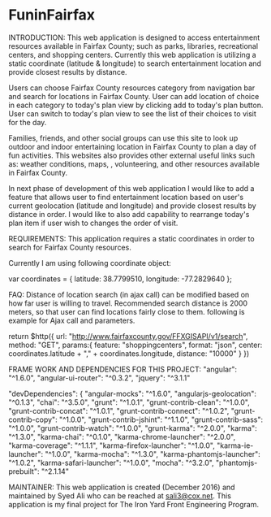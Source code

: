 # FuninFairfax

INTRODUCTION:
This web application is designed to access entertainment resources available in Fairfax County; such as parks, libraries, recreational centers, and shopping centers. Currently this web application  is utilizing a static coordinate (latitude & longitude) to search entertainment location and provide closest results by distance.

Users can choose Fairfax County resources category from navigation bar and search for locations in Fairfax County.  User can add location of choice in each category to today's plan view by clicking add to today's plan button. User can switch to today's plan view to see the list of their choices to visit for the day.

Families, friends, and other social groups can use this site to look up outdoor and indoor entertaining location in Fairfax County to plan a day of fun activities. This websites also provides other external useful links such as: weather conditions, maps, , volunteering, and other resources available in Fairfax County.

In next phase of development of this web application I would like to add a feature that allows user to find entertainment location based on user's current geolocation (latitude and longitude) and provide closest results by distance in order. I would like to also add capability to rearrange today's plan item if user wish to changes the order of visit.


REQUIREMENTS:
This application requires a static coordinates in order to search for Fairfax County resources.

Currently I am using following coordinate object:

var coordinates = {
  latitude: 38.7799510,
  longitude: -77.2829640
};



FAQ:
Distance of location search (in ajax call) can be modified based on how far user is willing to travel. Recommended search distance is 2000 meters, so that user can find locations fairly close to them. following is example for Ajax call and parameters.

return $http({
  url: "http://www.fairfaxcounty.gov/FFXGISAPI/v1/search",
  method: "GET",
  params:{
    feature: "shoppingcenters",
    format: "json",
    center: coordinates.latitude + "," + coordinates.longitude,
    distance: "10000"
  }
})




FRAME WORK AND DEPENDENCIES FOR THIS PROJECT:
"angular": "^1.6.0",
"angular-ui-router": "^0.3.2",
"jquery": "^3.1.1"

"devDependencies": {
"angular-mocks": "^1.6.0",
"angularjs-geolocation": "^0.1.3",
"chai": "^3.5.0",
"grunt": "^1.0.1",
"grunt-contrib-clean": "^1.0.0",
"grunt-contrib-concat": "^1.0.1",
"grunt-contrib-connect": "^1.0.2",
"grunt-contrib-copy": "^1.0.0",
"grunt-contrib-jshint": "^1.1.0",
"grunt-contrib-sass": "^1.0.0",
"grunt-contrib-watch": "^1.0.0",
"grunt-karma": "^2.0.0",
"karma": "^1.3.0",
"karma-chai": "^0.1.0",
"karma-chrome-launcher": "^2.0.0",
"karma-coverage": "^1.1.1",
"karma-firefox-launcher": "^1.0.0",
"karma-ie-launcher": "^1.0.0",
"karma-mocha": "^1.3.0",
"karma-phantomjs-launcher": "^1.0.2",
"karma-safari-launcher": "^1.0.0",
"mocha": "^3.2.0",
"phantomjs-prebuilt": "^2.1.14"


MAINTAINER:
This web application is created (December 2016) and maintained by Syed Ali who can be reached at sali3@cox.net. This application is my final project for The Iron Yard Front Engineering Program.
